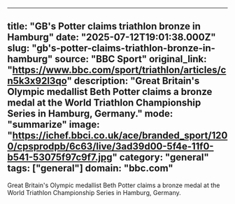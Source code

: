 ---
   title: "GB's Potter claims triathlon bronze in Hamburg"
   date: "2025-07-12T19:01:38.000Z"
   slug: "gb's-potter-claims-triathlon-bronze-in-hamburg"
   source: "BBC Sport"
   original_link: "https://www.bbc.com/sport/triathlon/articles/cn5k3x92l3qo"
   description: "Great Britain's Olympic medallist Beth Potter claims a bronze medal at the World Triathlon Championship Series in Hamburg, Germany."
   mode: "summarize"
   image: "https://ichef.bbci.co.uk/ace/branded_sport/1200/cpsprodpb/6c63/live/3ad39d00-5f4e-11f0-b541-53075f97c9f7.jpg"
   category: "general"
   tags: ["general"]
   domain: "bbc.com"
  ---
  Great Britain's Olympic medallist Beth Potter claims a bronze medal at the World Triathlon Championship Series in Hamburg, Germany.